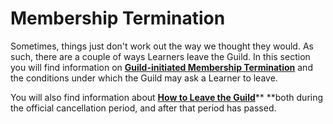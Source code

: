 # **Membership Termination**

Sometimes, things just don't work out the way we thought they would. As such, there are a couple of ways Learners leave the Guild. In this section you will find information on [**Guild-initiated Membership Termination**](/General/Membership/guild-initiated-membership-termination.md) and the conditions under which the Guild may ask a Learner to leave.

You will also find information about [**How to Leave the Guild**](/General/Membership/learner-initiated-membership-cancelation-period.md)** **both during the official cancellation period, and after that period has passed. 


